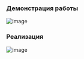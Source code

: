 ### Демонстрация работы
![image](https://user-images.githubusercontent.com/91527667/171574576-015ff2d8-ec39-492a-9e29-8742aa61e205.png)
### Реализация
![image](https://user-images.githubusercontent.com/91527667/171574704-4113cfb0-1481-4c4d-99f2-ddad160d05c8.png)

